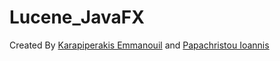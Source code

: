 # Lucene_JavaFX

Created By [Karapiperakis Emmanouil](https://github.com/MKarapiperakis) and [Papachristou Ioannis](https://github.com/dit18146)
